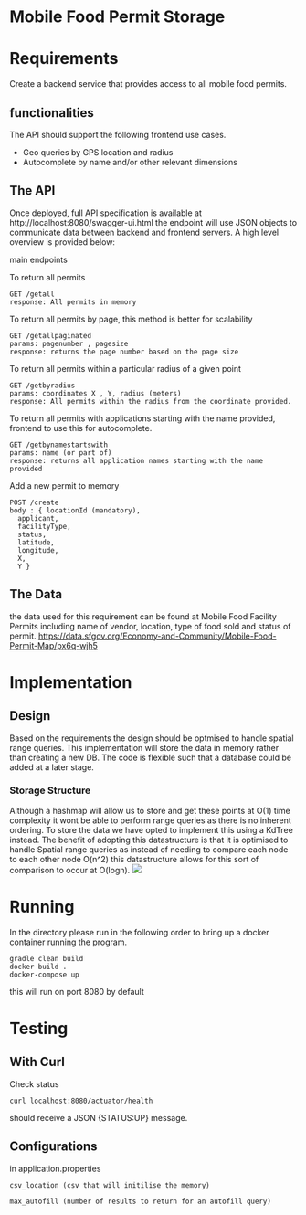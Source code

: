 # Mobile Food Permit Storage


# Requirements
Create a backend service that provides access to all mobile food permits.

## functionalities
The API should support the following frontend use cases.
- Geo queries by GPS location and radius
- Autocomplete by name and/or other relevant dimensions
## The API
Once deployed, full API specification is available at
http://localhost:8080/swagger-ui.html
the endpoint will use JSON objects to communicate data between backend and frontend servers.
A high level overview is provided below: 

main endpoints

To return all permits

    GET /getall
    response: All permits in memory

To return all permits by page, this method is better for scalability 

    GET /getallpaginated
    params: pagenumber , pagesize
    response: returns the page number based on the page size

To return all permits within a particular radius of a given point
    
    GET /getbyradius
    params: coordinates X , Y, radius (meters)
    response: All permits within the radius from the coordinate provided.

To return all permits with applications starting with the name provided, frontend to use this for autocomplete. 


    GET /getbynamestartswith
    params: name (or part of)
    response: returns all application names starting with the name provided

Add a new permit to memory

    POST /create
    body : { locationId (mandatory),
      applicant,
      facilityType,
      status, 
      latitude, 
      longitude,
      X,
      Y } 

   




## The Data
the data used for this requirement can be found at
Mobile Food Facility Permits including name of vendor, location, type of food sold and status of permit.
https://data.sfgov.org/Economy-and-Community/Mobile-Food-Permit-Map/px6q-wjh5

# Implementation

## Design
Based on the requirements the design should be optmised to handle spatial range queries.
This implementation will store the data in memory rather than creating a new DB. The code is flexible such that a database could be added at a later stage.

### Storage Structure
Although a hashmap will allow us to store and get these points at O(1) time complexity it wont be able to perform range queries as there is no inherent ordering. 
To store the data we have opted to implement this using a KdTree instead. The benefit of adopting this datastructure is that it is optimised to handle Spatial range queries as instead of needing to compare each node to each other node O(n^2) this datastructure allows for this sort of comparison to occur at O(logn).
<img src="https://upload.wikimedia.org/wikipedia/commons/thumb/b/bf/Kdtree_2d.svg/740px-Kdtree_2d.svg.png"/>

# Running
In the directory please run in the following order to bring up a docker container running the program.
 
    gradle clean build 
    docker build .
    docker-compose up
this will run on port 8080 by default
# Testing
## With Curl
Check status
```
curl localhost:8080/actuator/health
```
should receive a JSON {STATUS:UP} message. 
## Configurations
in application.properties

    csv_location (csv that will initilise the memory)

    max_autofill (number of results to return for an autofill query)